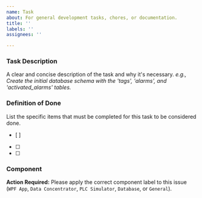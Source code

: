 ```yaml
---
name: Task
about: For general development tasks, chores, or documentation.
title: ''
labels: ''
assignees: ''

---
```


### Task Description
A clear and concise description of the task and why it's necessary.
*e.g., Create the initial database schema with the 'tags', 'alarms', and 'activated_alarms' tables.*

### Definition of Done
List the specific items that must be completed for this task to be considered done.
- [ ]
- [ ]
- [ ]

### Component
**Action Required:** Please apply the correct component label to this issue (`WPF App`, `Data Concentrator`, `PLC Simulator`, `Database`, or `General`).
